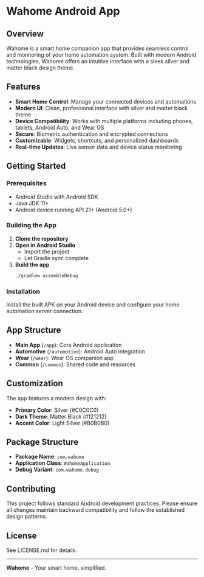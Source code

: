 # Wahome Android App

## Overview

Wahome is a smart home companion app that provides seamless control and monitoring of your home automation system. Built with modern Android technologies, Wahome offers an intuitive interface with a sleek silver and matter black design theme.

## Features

- **Smart Home Control**: Manage your connected devices and automations
- **Modern UI**: Clean, professional interface with silver and matter black theme
- **Device Compatibility**: Works with multiple platforms including phones, tablets, Android Auto, and Wear OS
- **Secure**: Biometric authentication and encrypted connections
- **Customizable**: Widgets, shortcuts, and personalized dashboards
- **Real-time Updates**: Live sensor data and device status monitoring

## Getting Started

### Prerequisites

- Android Studio with Android SDK
- Java JDK 11+
- Android device running API 21+ (Android 5.0+)

### Building the App

1. **Clone the repository**
2. **Open in Android Studio**
   - Import the project
   - Let Gradle sync complete
3. **Build the app**
   ```bash
   ./gradlew assembleDebug
   ```

### Installation

Install the built APK on your Android device and configure your home automation server connection.

## App Structure

- **Main App** (`/app`): Core Android application
- **Automotive** (`/automotive`): Android Auto integration
- **Wear** (`/wear`): Wear OS companion app
- **Common** (`/common`): Shared code and resources

## Customization

The app features a modern design with:
- **Primary Color**: Silver (#C0C0C0)
- **Dark Theme**: Matter Black (#121212)
- **Accent Color**: Light Silver (#B0B0B0)

## Package Structure

- **Package Name**: `com.wahome`
- **Application Class**: `WahomeApplication`
- **Debug Variant**: `com.wahome.debug`

## Contributing

This project follows standard Android development practices. Please ensure all changes maintain backward compatibility and follow the established design patterns.

## License

See LICENSE.md for details.

---

**Wahome** - Your smart home, simplified.
